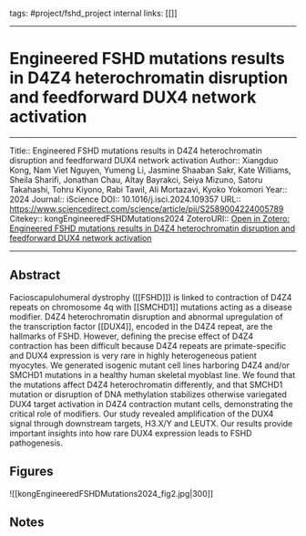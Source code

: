 
tags: #project/fshd_project 
internal links: [[]]

---

# Engineered FSHD mutations results in D4Z4 heterochromatin disruption and feedforward DUX4 network activation

---

Title:: Engineered FSHD mutations results in D4Z4 heterochromatin disruption and feedforward DUX4 network activation
Author:: Xiangduo Kong, Nam Viet Nguyen, Yumeng Li, Jasmine Shaaban Sakr, Kate Williams, Sheila Sharifi, Jonathan Chau, Altay Bayrakci, Seiya Mizuno, Satoru Takahashi, Tohru Kiyono, Rabi Tawil, Ali Mortazavi, Kyoko Yokomori
Year:: 2024
Journal:: iScience
DOI:: 10.1016/j.isci.2024.109357
URL:: https://www.sciencedirect.com/science/article/pii/S2589004224005789
Citekey:: kongEngineeredFSHDMutations2024
ZoteroURI:: [Open in Zotero: Engineered FSHD mutations results in D4Z4 heterochromatin disruption and feedforward DUX4 network activation](zotero://select/items/@kongEngineeredFSHDMutations2024)

---

## Abstract

Facioscapulohumeral dystrophy ([[FSHD]]) is linked to contraction of D4Z4 repeats on chromosome 4q with [[SMCHD1]] mutations acting as a disease modifier. D4Z4 heterochromatin disruption and abnormal upregulation of the transcription factor [[DUX4]], encoded in the D4Z4 repeat, are the hallmarks of FSHD. However, defining the precise effect of D4Z4 contraction has been difficult because D4Z4 repeats are primate-specific and DUX4 expression is very rare in highly heterogeneous patient myocytes. We generated isogenic mutant cell lines harboring D4Z4 and/or SMCHD1 mutations in a healthy human skeletal myoblast line. We found that the mutations affect D4Z4 heterochromatin differently, and that SMCHD1 mutation or disruption of DNA methylation stabilizes otherwise variegated DUX4 target activation in D4Z4 contraction mutant cells, demonstrating the critical role of modifiers. Our study revealed amplification of the DUX4 signal through downstream targets, H3.X/Y and LEUTX. Our results provide important insights into how rare DUX4 expression leads to FSHD pathogenesis.

## Figures

![[kongEngineeredFSHDMutations2024_fig2.jpg|300]]

## Notes

